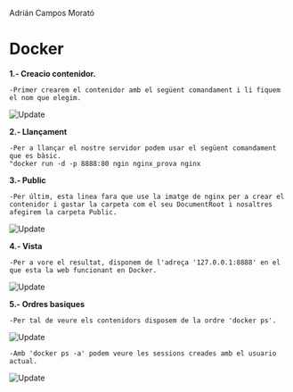 Adrián Campos Morató
# Docker


**1.- Creacio contenidor.**
    
    -Primer crearem el contenidor amb el següent comandament i li fiquem el nom que elegim.
![Update](images/D1.png)

**2.- Llançament**

    -Per a llançar el nostre servidor podem usar el següent comandament que es bàsic.
    "docker run -d -p 8888:80 ngin nginx_prova nginx

**3.- Public**

    -Per últim, esta linea fara que use la imatge de nginx per a crear el contenidor i gastar la carpeta com el seu DocumentRoot i nosaltres afegirem la carpeta Public.
![Update](images/D2.png)

**4.- Vista**

    -Per a vore el resultat, disponem de l'adreça '127.0.0.1:8888' en el que esta la web funcionant en Docker.
![Update](images/D3.png)

**5.- Ordres basiques**

    -Per tal de veure els contenidors disposem de la ordre 'docker ps'.
![Update](images/D4.png)

    -Amb 'docker ps -a' podem veure les sessions creades amb el usuario actual.
![Update](images/D5.png)
